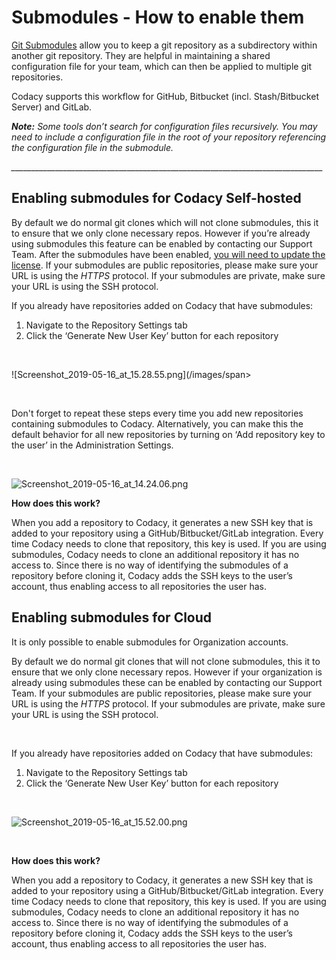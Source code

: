 # Submodules - How to enable them

[<span style="font-weight: 400;">Git
Submodules</span>](https://git-scm.com/book/en/v2/Git-Tools-Submodules)<span
style="font-weight: 400;"> allow you to keep a git repository as a
subdirectory within another git repository. They are helpful in
maintaining a shared configuration file for your team, which can then be
applied to multiple git repositories.</span>

<span style="font-weight: 400;">Codacy supports this workflow for
GitHub, Bitbucket (incl. Stash/Bitbucket Server) and GitLab.</span>

***Note:****<span style="font-weight: 400;"> Some tools don’t search for
configuration files recursively. You may need to include a configuration
file in the root of your repository referencing the configuration file
in the submodule.</span>*

*<span
style="font-weight: 400;">\_\_\_\_\_\_\_\_\_\_\_\_\_\_\_\_\_\_\_\_\_\_\_\_\_\_\_\_\_\_\_\_\_\_\_\_\_\_\_\_\_\_\_\_\_\_\_\_\_\_\_\_\_\_\_\_\_\_\_\_\_\_\_\_\_\_\_\_\_\_\_\_\_\_\_\_\_\_</span>*

## **Enabling submodules for Codacy Self-hosted**

<span style="font-weight: 400;">By default we do normal git clones which
will not clone submodules, this it to ensure that we only clone
necessary repos. However if you’re already using submodules this feature
can be enabled by contacting our Support Team.
After the submodules have been enabled, </span>[<span
style="font-weight: 400;">you will need to update the
license</span>](https://support.codacy.com/hc/en-us/articles/207280529-Frequently-Asked-Questions-FAQ-#How-to-update-the-license)<span
style="font-weight: 400;">. If your submodules are public repositories,
please make sure your URL is using the </span>*<span
style="font-weight: 400;">HTTPS </span>*<span
style="font-weight: 400;">protocol. If your submodules are private, make
sure your URL is using the SSH protocol. </span>

<span style="font-weight: 400;">If you already have repositories added
on Codacy that have submodules:</span>

1.  <span style="font-weight: 400;">Navigate to the Repository Settings
    tab</span>
2.  <span style="font-weight: 400;">Click the ‘Generate New User Key’
    button </span><span style="font-weight: 400;">for each
    repository</span>

 

<span
style="font-weight: 400;">![Screenshot\_2019-05-16\_at\_15.28.55.png](/images/span>

 

<span style="font-weight: 400;">Don't forget to repeat these steps every
time you add new repositories containing submodules to Codacy.
Alternatively, you can make this the default behavior for all new
repositories by turning on ‘Add repository key to the user’ in the
Administration Settings.</span>

 

![Screenshot\_2019-05-16\_at\_14.24.06.png](/images/Screenshot_2019-05-16_at_14.24.06.png)

**How does this work?**

<span style="font-weight: 400;">When you add a repository to Codacy, it
generates a new SSH key that is added to your repository using a
GitHub/Bitbucket/GitLab integration. Every time Codacy needs to clone
that repository, this key is used. If you are using submodules, Codacy
needs to clone an additional repository it has no access to. Since there
is no way of identifying the submodules of a repository before cloning
it, Codacy adds the SSH keys to the user’s account, thus enabling access
to all repositories the user has.</span>

## **Enabling submodules for Cloud**

<span style="font-weight: 400;">It is only possible to enable submodules
for Organization accounts.</span>

<span style="font-weight: 400;">By default we do normal git clones that
will not clone submodules, this it to ensure that we only clone
necessary repos. However if your organization is already using
submodules these can be enabled by contacting our Support Team.
If your submodules are public repositories, please make sure your URL is
using the </span>*<span style="font-weight: 400;">HTTPS </span>*<span
style="font-weight: 400;">protocol. If your submodules are private, make
sure your URL is using the SSH protocol. </span>

 

<span style="font-weight: 400;">If you already have repositories added
on Codacy that have submodules:</span>

1.  <span style="font-weight: 400;">Navigate to the Repository Settings
    tab</span>
2.  <span style="font-weight: 400;">Click the ‘Generate New User Key’
    button </span><span style="font-weight: 400;">for each
    repository</span>

 

![Screenshot\_2019-05-16\_at\_15.52.00.png](/images/Screenshot_2019-05-16_at_15.52.00.png)

 

**How does this work?**

<span style="font-weight: 400;">When you add a repository to Codacy, it
generates a new SSH key that is added to your repository using a
GitHub/Bitbucket/GitLab integration. Every time Codacy needs to clone
that repository, this key is used. If you are using submodules, Codacy
needs to clone an additional repository it has no access to. Since there
is no way of identifying the submodules of a repository before cloning
it, Codacy adds the SSH keys to the user’s account, thus enabling access
to all repositories the user has.</span>
